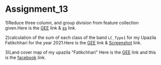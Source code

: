 # Assignment_13

1)Reduce three column, and group division from feature collection given.Here is the  [GEE](https://code.earthengine.google.com/baa5d8e366bec6960ee40b8771d745d3) link & [ss](https://github.com/Aimon-Rana-Jihad/Assignment_13/commit/9b833178259905e7c80fcdfa53fb97bf9e8b18f4) link.

2)calculation of the sum of each class of the band `LC_Type1` for my Upazila Fatikchhari  for the year 2021.Here is the [GEE](https://code.earthengine.google.com/86e9010b33841d91f00290d47008691d) link & [Screenshot](https://github.com/Aimon-Rana-Jihad/Assignment_13/commit/c07473f0065f2a751d98fa6466e06e6d9e18ee79) link.



3)Land cover map of my upazila "Fatikchhari" Here is the [GEE](https://code.earthengine.google.com/b508aaac94507c99ac7cf77406a91ddf) link and this is the [facebook](https://www.facebook.com/photo/?fbid=1559301647960571&set=g.902693884377077) link.
